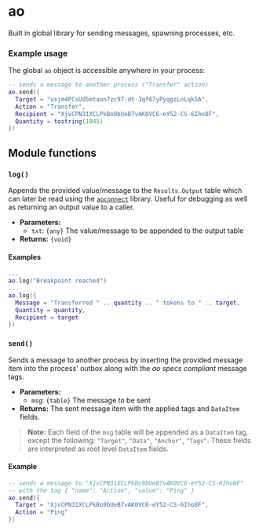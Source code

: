 # ao

Built in global library for sending messages, spawning processes, etc.

### Example usage

The global `ao` object is accessible anywhere in your process:

```lua
-- sends a message to another process ("Transfer" action)
ao.send({
  Target = "usjm4PCxUd5mtaon7zc97-dt-3qf67yPyqgzLnLqk5A",
  Action = "Transfer",
  Recipient = "XjvCPN31XCLPkBo9bUeB7vAK0VC6-eY52-CS-6Iho8F",
  Quantity = tostring(1045)
})
```

## Module functions

### `log()`

Appends the provided value/message to the `Results.Output` table which can later be read using the [`aoconnect`](/guides/aoconnect/aoconnect.html) library. Useful for debugging as well as returning an output value to a caller.

- **Parameters:**
  - `txt`: `{any}` The value/message to be appended to the output table
- **Returns:** `{void}`

#### Examples

```lua
...
ao.log("Breakpoint reached")
...
ao.log({
  Message = "Transferred " .. quantity .. " tokens to " .. target,
  Quantity = quantity,
  Recipient = target
})
```

### `send()`

Sends a message to another process by inserting the provided message item into the process' outbox along with the _ao specs compliant_ message tags.

- **Parameters:**
  - `msg`: `{table}` The message to be sent
- **Returns:** The sent message item with the applied tags and `DataItem` fields.

> **Note:** Each field of the `msg` table will be appended as a `DataItem` tag, except the following: `"Target"`, `"Data"`, `"Anchor"`, `"Tags"`. These fields are interpreted as root level `DataItem` fields.

#### Example

```lua
-- sends a message to "XjvCPN31XCLPkBo9bUeB7vAK0VC6-eY52-CS-6Iho8F"
-- with the tag { "name": "Action", "value": "Ping" }
ao.send({
  Target = "XjvCPN31XCLPkBo9bUeB7vAK0VC6-eY52-CS-6Iho8F",
  Action = "Ping"
})
```
